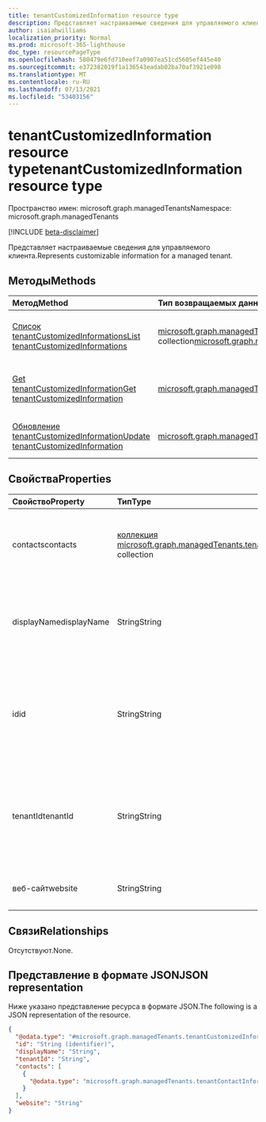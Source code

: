 ```yaml
---
title: tenantCustomizedInformation resource type
description: Представляет настраиваемые сведения для управляемого клиента.
author: isaiahwilliams
localization_priority: Normal
ms.prod: microsoft-365-lighthouse
doc_type: resourcePageType
ms.openlocfilehash: 580479e6fd710eef7a0907ea51cd5605ef445e40
ms.sourcegitcommit: e372382019f1a136543eadab02ba70af3921e098
ms.translationtype: MT
ms.contentlocale: ru-RU
ms.lasthandoff: 07/13/2021
ms.locfileid: "53403156"
---
```

# <a name="tenantcustomizedinformation-resource-type"></a><span data-ttu-id="97778-103">tenantCustomizedInformation resource type</span><span class="sxs-lookup"><span data-stu-id="97778-103">tenantCustomizedInformation resource type</span></span>

<span data-ttu-id="97778-104">Пространство имен: microsoft.graph.managedTenants</span><span class="sxs-lookup"><span data-stu-id="97778-104">Namespace: microsoft.graph.managedTenants</span></span>

[!INCLUDE [beta-disclaimer](../../includes/beta-disclaimer.md)]

<span data-ttu-id="97778-105">Представляет настраиваемые сведения для управляемого клиента.</span><span class="sxs-lookup"><span data-stu-id="97778-105">Represents customizable information for a managed tenant.</span></span>

## <a name="methods"></a><span data-ttu-id="97778-106">Методы</span><span class="sxs-lookup"><span data-stu-id="97778-106">Methods</span></span>
|<span data-ttu-id="97778-107">Метод</span><span class="sxs-lookup"><span data-stu-id="97778-107">Method</span></span>|<span data-ttu-id="97778-108">Тип возвращаемых данных</span><span class="sxs-lookup"><span data-stu-id="97778-108">Return type</span></span>|<span data-ttu-id="97778-109">Описание</span><span class="sxs-lookup"><span data-stu-id="97778-109">Description</span></span>|
|:---|:---|:---|
|[<span data-ttu-id="97778-110">Список tenantCustomizedInformations</span><span class="sxs-lookup"><span data-stu-id="97778-110">List tenantCustomizedInformations</span></span>](../api/managedtenants-managedtenant-list-tenantscustomizedinformation.md)|<span data-ttu-id="97778-111">[microsoft.graph.managedTenants.tenantCustomizedInformation](../resources/managedtenants-tenantcustomizedinformation.md) collection</span><span class="sxs-lookup"><span data-stu-id="97778-111">[microsoft.graph.managedTenants.tenantCustomizedInformation](../resources/managedtenants-tenantcustomizedinformation.md) collection</span></span>|<span data-ttu-id="97778-112">Получите список объектов [tenantCustomizedInformation](../resources/managedtenants-tenantcustomizedinformation.md) и их свойств.</span><span class="sxs-lookup"><span data-stu-id="97778-112">Get a list of the [tenantCustomizedInformation](../resources/managedtenants-tenantcustomizedinformation.md) objects and their properties.</span></span>|
|[<span data-ttu-id="97778-113">Get tenantCustomizedInformation</span><span class="sxs-lookup"><span data-stu-id="97778-113">Get tenantCustomizedInformation</span></span>](../api/managedtenants-tenantcustomizedinformation-get.md)|[<span data-ttu-id="97778-114">microsoft.graph.managedTenants.tenantCustomizedInformation</span><span class="sxs-lookup"><span data-stu-id="97778-114">microsoft.graph.managedTenants.tenantCustomizedInformation</span></span>](../resources/managedtenants-tenantcustomizedinformation.md)|<span data-ttu-id="97778-115">Ознакомьтесь с свойствами и отношениями объекта [tenantCustomizedInformation.](../resources/managedtenants-tenantcustomizedinformation.md)</span><span class="sxs-lookup"><span data-stu-id="97778-115">Read the properties and relationships of a [tenantCustomizedInformation](../resources/managedtenants-tenantcustomizedinformation.md) object.</span></span>|
|[<span data-ttu-id="97778-116">Обновление tenantCustomizedInformation</span><span class="sxs-lookup"><span data-stu-id="97778-116">Update tenantCustomizedInformation</span></span>](../api/managedtenants-tenantcustomizedinformation-update.md)|[<span data-ttu-id="97778-117">microsoft.graph.managedTenants.tenantCustomizedInformation</span><span class="sxs-lookup"><span data-stu-id="97778-117">microsoft.graph.managedTenants.tenantCustomizedInformation</span></span>](../resources/managedtenants-tenantcustomizedinformation.md)|<span data-ttu-id="97778-118">Обновление свойств объекта [tenantCustomizedInformation.](../resources/managedtenants-tenantcustomizedinformation.md)</span><span class="sxs-lookup"><span data-stu-id="97778-118">Update the properties of a [tenantCustomizedInformation](../resources/managedtenants-tenantcustomizedinformation.md) object.</span></span>|

## <a name="properties"></a><span data-ttu-id="97778-119">Свойства</span><span class="sxs-lookup"><span data-stu-id="97778-119">Properties</span></span>
|<span data-ttu-id="97778-120">Свойство</span><span class="sxs-lookup"><span data-stu-id="97778-120">Property</span></span>|<span data-ttu-id="97778-121">Тип</span><span class="sxs-lookup"><span data-stu-id="97778-121">Type</span></span>|<span data-ttu-id="97778-122">Описание</span><span class="sxs-lookup"><span data-stu-id="97778-122">Description</span></span>|
|:---|:---|:---|
|<span data-ttu-id="97778-123">contacts</span><span class="sxs-lookup"><span data-stu-id="97778-123">contacts</span></span>|<span data-ttu-id="97778-124">[коллекция microsoft.graph.managedTenants.tenantContactInformation](../resources/managedtenants-tenantcontactinformation.md)</span><span class="sxs-lookup"><span data-stu-id="97778-124">[microsoft.graph.managedTenants.tenantContactInformation](../resources/managedtenants-tenantcontactinformation.md) collection</span></span>|<span data-ttu-id="97778-125">Коллекция контактов для управляемого клиента.</span><span class="sxs-lookup"><span data-stu-id="97778-125">The collection of contacts for the managed tenant.</span></span> <span data-ttu-id="97778-126">Необязательное свойство.</span><span class="sxs-lookup"><span data-stu-id="97778-126">Optional.</span></span>|
|<span data-ttu-id="97778-127">displayName</span><span class="sxs-lookup"><span data-stu-id="97778-127">displayName</span></span>|<span data-ttu-id="97778-128">String</span><span class="sxs-lookup"><span data-stu-id="97778-128">String</span></span>|<span data-ttu-id="97778-129">Имя отображения управляемого клиента.</span><span class="sxs-lookup"><span data-stu-id="97778-129">The display name for the managed tenant.</span></span> <span data-ttu-id="97778-130">Обязательный.</span><span class="sxs-lookup"><span data-stu-id="97778-130">Required.</span></span> <span data-ttu-id="97778-131">Только для чтения.</span><span class="sxs-lookup"><span data-stu-id="97778-131">Read-only.</span></span>|
|<span data-ttu-id="97778-132">id</span><span class="sxs-lookup"><span data-stu-id="97778-132">id</span></span>|<span data-ttu-id="97778-133">String</span><span class="sxs-lookup"><span data-stu-id="97778-133">String</span></span>|<span data-ttu-id="97778-134">Идентификатор Azure Active Directory клиента для управляемого клиента.</span><span class="sxs-lookup"><span data-stu-id="97778-134">The Azure Active Directory tenant identifier for the managed tenant.</span></span> <span data-ttu-id="97778-135">Обязательный.</span><span class="sxs-lookup"><span data-stu-id="97778-135">Required.</span></span> <span data-ttu-id="97778-136">Только для чтения.</span><span class="sxs-lookup"><span data-stu-id="97778-136">Read-only.</span></span>|
|<span data-ttu-id="97778-137">tenantId</span><span class="sxs-lookup"><span data-stu-id="97778-137">tenantId</span></span>|<span data-ttu-id="97778-138">String</span><span class="sxs-lookup"><span data-stu-id="97778-138">String</span></span>|<span data-ttu-id="97778-139">Идентификатор Azure Active Directory клиента для [управляемого клиента.](../resources/managedtenants-tenant.md)</span><span class="sxs-lookup"><span data-stu-id="97778-139">The Azure Active Directory tenant identifier for the [managed tenant](../resources/managedtenants-tenant.md).</span></span> <span data-ttu-id="97778-140">Необязательно.</span><span class="sxs-lookup"><span data-stu-id="97778-140">Optional.</span></span> <span data-ttu-id="97778-141">Только для чтения.</span><span class="sxs-lookup"><span data-stu-id="97778-141">Read-only.</span></span>|
|<span data-ttu-id="97778-142">веб-сайт</span><span class="sxs-lookup"><span data-stu-id="97778-142">website</span></span>|<span data-ttu-id="97778-143">String</span><span class="sxs-lookup"><span data-stu-id="97778-143">String</span></span>|<span data-ttu-id="97778-144">Веб-сайт управляемого клиента.</span><span class="sxs-lookup"><span data-stu-id="97778-144">The website for the managed tenant.</span></span> <span data-ttu-id="97778-145">Обязательный.</span><span class="sxs-lookup"><span data-stu-id="97778-145">Required.</span></span>|

## <a name="relationships"></a><span data-ttu-id="97778-146">Связи</span><span class="sxs-lookup"><span data-stu-id="97778-146">Relationships</span></span>
<span data-ttu-id="97778-147">Отсутствуют.</span><span class="sxs-lookup"><span data-stu-id="97778-147">None.</span></span>

## <a name="json-representation"></a><span data-ttu-id="97778-148">Представление в формате JSON</span><span class="sxs-lookup"><span data-stu-id="97778-148">JSON representation</span></span>
<span data-ttu-id="97778-149">Ниже указано представление ресурса в формате JSON.</span><span class="sxs-lookup"><span data-stu-id="97778-149">The following is a JSON representation of the resource.</span></span>
<!-- {
  "blockType": "resource",
  "keyProperty": "id",
  "@odata.type": "microsoft.graph.managedTenants.tenantCustomizedInformation",
  "baseType": "microsoft.graph.entity",
  "openType": false
}
-->
``` json
{
  "@odata.type": "#microsoft.graph.managedTenants.tenantCustomizedInformation",
  "id": "String (identifier)",
  "displayName": "String",
  "tenantId": "String",
  "contacts": [
    {
      "@odata.type": "microsoft.graph.managedTenants.tenantContactInformation"
    }
  ],
  "website": "String"
}
```
